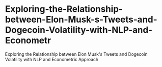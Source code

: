 # Exploring-the-Relationship-between-Elon-Musk-s-Tweets-and-Dogecoin-Volatility-with-NLP-and-Econometr
Exploring the Relationship between Elon Musk's Tweets and Dogecoin Volatility with NLP and Econometric Approach
